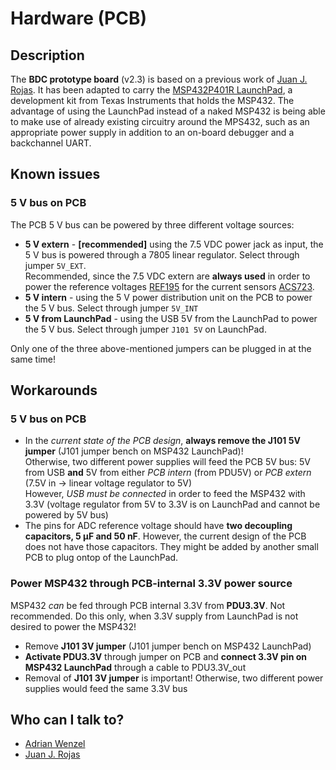 # Hardware (PCB)

## Description
The **BDC prototype board** (v2.3) is based on a previous work of [Juan J. Rojas](mailto:juan.rojas@itcr.ac.cr).
It has been adapted to carry the [MSP432P401R LaunchPad](http://www.ti.com/tool/MSP-EXP432P401R), a development kit from Texas Instruments that holds the MSP432.
The advantage of using the LaunchPad instead of a naked MSP432 is being able to make use of already existing circuitry around the MPS432,
such as an appropriate power supply in addition to an on-board debugger and a backchannel UART.


## Known issues
### 5 V bus on PCB
The PCB 5 V bus can be powered by three different voltage sources:
* **5 V extern** - **[recommended]** using the 7.5 VDC power jack as input, the 5 V bus is powered through a 7805 linear regulator. Select through jumper `5V_EXT`.  
  Recommended, since the 7.5 VDC extern are **always used** in order to power the reference voltages [REF195](https://www.analog.com/en/products/ref195.html#product-overview)
  for the current sensors [ACS723](https://www.allegromicro.com/en/Products/Sense/Current-Sensor-ICs/Zero-To-Fifty-Amp-Integrated-Conductor-Sensor-ICs/ACS723).
* **5 V intern** - using the 5 V power distribution unit on the PCB to power the 5 V bus. Select through jumper `5V_INT`
* **5 V from LaunchPad** - using the USB 5V from the LaunchPad to power the 5 V bus. Select through jumper `J101 5V` on LaunchPad.

Only one of the three above-mentioned jumpers can be plugged in at the same time!

## Workarounds
### 5 V bus on PCB
* In the _current state of the PCB design_, **always remove the J101 5V jumper** (J101 jumper bench on MSP432 LaunchPad)!  
  Otherwise, two different power supplies will feed the PCB 5V bus: 5V from USB **and** 5V from either _PCB intern_ (from PDU5V) or _PCB extern_ (7.5V in -> linear voltage regulator to 5V)  
  However, *USB must be connected* in order to feed the MSP432 with 3.3V (voltage regulator from 5V to 3.3V is on LaunchPad and cannot be powered by 5V bus)
* The pins for ADC reference voltage should have **two decoupling capacitors, 5 µF and 50 nF**. However, the current design of the PCB does not have those capacitors. They might be added by another small PCB to plug ontop of the LaunchPad.


### Power MSP432 through PCB-internal 3.3V power source
MSP432 _can_ be fed through PCB internal 3.3V from **PDU3.3V**. Not recommended. Do this only, when 3.3V supply from LaunchPad is not desired to power the MSP432!
* Remove **J101 3V jumper** (J101 jumper bench on MSP432 LaunchPad)
* **Activate PDU3.3V** through jumper on PCB and **connect 3.3V pin on MSP432 LaunchPad** through a cable to PDU3.3V_out
* Removal of **J101 3V jumper** is important! Otherwise, two different power supplies would feed the same 3.3V bus
 
## Who can I talk to?
* [Adrian Wenzel](mailto:a.wenzel@tum.de) 
* [Juan J. Rojas](mailto:juan.rojas@itcr.ac.cr)

